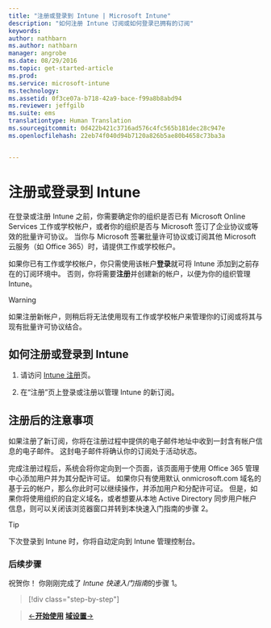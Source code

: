 ```yaml
---
title: "注册或登录到 Intune | Microsoft Intune"
description: "如何注册 Intune 订阅或如何登录已拥有的订阅"
keywords: 
author: nathbarn
ms.author: nathbarn
manager: angrobe
ms.date: 08/29/2016
ms.topic: get-started-article
ms.prod: 
ms.service: microsoft-intune
ms.technology: 
ms.assetid: 0f3ce07a-b718-42a9-bace-f99a8b8abd94
ms.reviewer: jeffgilb
ms.suite: ems
translationtype: Human Translation
ms.sourcegitcommit: 0d422b421c3716ad576c4fc565b181dec28c947e
ms.openlocfilehash: 22eb74f040d94b7120a826b5ae80b4658c73ba3a


---
```



# 注册或登录到 Intune
在登录或注册 Intune 之前，你需要确定你的组织是否已有 Microsoft Online Services 工作或学校帐户，或者你的组织是否与 Microsoft 签订了企业协议或等效的批量许可协议。 当你与 Microsoft 签署批量许可协议或订阅其他 Microsoft 云服务（如 Office 365）时，请提供工作或学校帐户。

如果你已有工作或学校帐户，你只需使用该帐户**登录**就可将 Intune 添加到之前存在的订阅环境中。 否则，你将需要**注册**并创建新的帐户，以便为你的组织管理 Intune。

>[!WARNING]
>如果注册新帐户，则稍后将无法使用现有工作或学校帐户来管理你的订阅或将其与现有批量许可协议结合。

## 如何注册或登录到 Intune

1.  请访问 [Intune 注册](https://portal.office.com/Signup/Signup.aspx?OfferId=40BE278A-DFD1-470a-9EF7-9F2596EA7FF9&dl=INTUNE_A&ali=1#0%20)页。

2.  在“注册”页上登录或注册以管理 Intune 的新订阅。

## 注册后的注意事项
如果注册了新订阅，你将在注册过程中提供的电子邮件地址中收到一封含有帐户信息的电子邮件。 这封电子邮件将确认你的订阅处于活动状态。

完成注册过程后，系统会将你定向到一个页面，该页面用于使用 Office 365 管理中心添加用户并为其分配许可证。 如果你只有使用默认 onmicrosoft.com 域名的基于云的帐户，那么你此时可以继续操作，并添加用户和分配许可证。 但是，如果你将使用组织的自定义域名，或者想要从本地 Active Directory 同步用户帐户信息，则可以关闭该浏览器窗口并转到本快速入门指南的步骤 2。

>[!TIP]
> 下次登录到 Intune 时，你将自动定向到 Intune 管理控制台。

### 后续步骤
祝贺你！ 你刚刚完成了 *Intune 快速入门指南*的步骤 1。

>[!div class="step-by-step"]

>[&larr;**开始使用**](.\start-with-a-paid-subscription-to-microsoft-intune.md)     [**域设置**&rarr;](.\start-with-a-paid-subscription-to-microsoft-intune-step-2.md)  



<!--HONumber=Oct16_HO4-->


